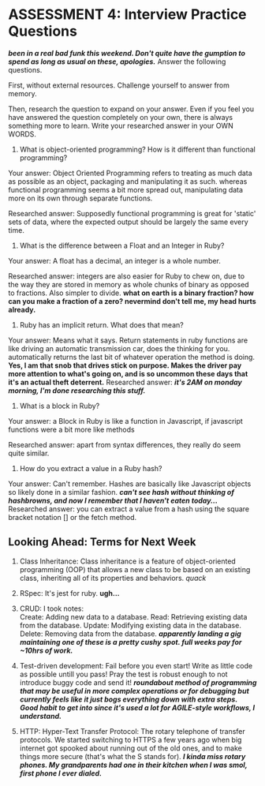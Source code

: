 # ASSESSMENT 4: Interview Practice Questions
***been in a real bad funk this weekend. Don't quite have the gumption to spend as long as usual on these, apologies.***
Answer the following questions.

First, without external resources. Challenge yourself to answer from memory.

Then, research the question to expand on your answer. Even if you feel you have answered the question completely on your own, there is always something more to learn. Write your researched answer in your OWN WORDS.

1. What is object-oriented programming? How is it different than functional programming?

Your answer: Object Oriented Programming refers to treating as much data as possible as an object, packaging and manipulating it as such. whereas functional programming seems a bit more spread out, manipulating data more on its own through separate functions.

Researched answer: Supposedly functional programming is great for 'static' sets of data, where the expected output should be largely the same every time.

1. What is the difference between a Float and an Integer in Ruby?

Your answer: A float has a decimal, an integer is a whole number.

Researched answer: integers are also easier for Ruby to chew on, due to the way they are stored in memory as whole chunks of binary as opposed to fractions. Also simpler to divide.
**what on earth is a binary fraction? how can you make a fraction of a zero? nevermind don't tell me, my head hurts already.**

1. Ruby has an implicit return. What does that mean?

Your answer: Means what it says. Return statements in ruby functions are like driving an automatic transmission car, does the thinking for you. automatically returns the last bit of whatever operation the method is doing.
**Yes, I am that snob that drives stick on purpose. Makes the driver pay more attention to what's going on, and is so uncommon these days that it's an actual theft deterrent.**
Researched answer: ***it's 2AM on monday morning, I'm done researching this stuff.***

1. What is a block in Ruby?

Your answer: a Block in Ruby is like a function in Javascript, if javascript functions were a bit more like methods

Researched answer: apart from syntax differences, they really do seem quite similar.

1. How do you extract a value in a Ruby hash?

Your answer: Can't remember. Hashes are basically like Javascript objects so likely done in a similar fashion.
***can't see hash without thinking of hashbrowns, and now I remember that I haven't eaten today...***
Researched answer: you can extract a value from a hash using the square bracket notation [] or the fetch method.

## Looking Ahead: Terms for Next Week

1. Class Inheritance: Class inheritance is a feature of object-oriented programming (OOP) that allows a new class to be based on an existing class, inheriting all of its properties and behaviors.
*quack*

2. RSpec: It's jest for ruby.
**ugh...**

3. CRUD:  I took notes:   
    Create: Adding new data to a database.
    Read:   Retrieving existing data from the database.
    Update: Modifying existing data in the database.
    Delete: Removing data from the database.
    ***apparently landing a gig maintaining one of these is a pretty cushy spot. full weeks pay for ~10hrs of work.***

4. Test-driven development: Fail before you even start! Write as little code as possible untill you pass! Pray the test is robust enough to not introduce buggy code and send it!
***roundabout method of programming that may be useful in more complex operations or for debugging but currently feels like it just bogs everything down with extra steps. Good habit to get into since it's used a lot for AGILE-style workflows, I understand.***

5. HTTP: Hyper-Text Transfer Protocol: The rotary telephone of transfer protocols. We started switching to HTTPS a few years ago when big internet got spooked about running out of the old ones, and to make things more secure (that's what the S stands for).
***I kinda miss rotary phones. My grandparents had one in their kitchen when I was smol, first phone I ever dialed.***